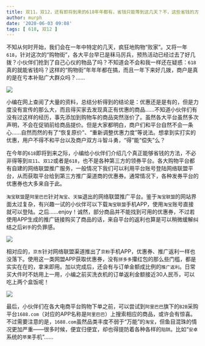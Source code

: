 ```yaml
---
title: 双11，双12，还有即将到来的618年年都有，省钱只能等到这几天？不，这些省钱的方法你应该知道！
author: murph
date: '2020-06-03 09:08'
tags: [ 618, 双12 ]
---
```


不知从何时开始，我们会在一年中特定的几天，疯狂地购物“败家”。又将一年`618`，针对这次的“购物街”，各大平台早已是秣马厉兵，预热活动已经过去了好几拨？小伙伴们抢到了自己心仪的物品了吗？不知道会不会和我一样还在疑惑：`618`真的就能省钱吗？这样的“购物街”年年年都在搞，而且一年下来好几拨，商户是真的是在亏本补贴广大群众吗？……

<!-- more -->

![](/image/assets/union/shopping_day.png)

小编在网上查阅了大量的资料，总结分析得到的结论是：优惠还是是有的，但是力度没有宣传的那么大，而且得买家去发现真正有优惠的商品……不知道小伙伴们有没有过这样的经历，事先添加到购物车的商品突然涨价了。虽然各大平台虽然多次声明，不会在促销前给商品提价。但是大家都明白，商户们和平台自然不会一条心……自然而然的有了“恢复原价”、“重新调整优惠力度”等说法。想拿到实打实的优惠，用户不得不和平台以及商户双方斗智斗勇，“得”能“偿失”么？

在今年的`618`即将到来之际，小编给小伙伴们介绍几个真正能够省钱的方法，不必非得等到`双11`、`双12`或者是`618`，也不是各种第三方的领券平台。各大购物平台都有自建的网络联盟推广服务，一般情况下我们可以利用平台账号登陆网络联盟平台，从而获取平台给到第三方推广渠道商的优惠券。通常情况下，各种发券平台的优惠券也大多来自于此。

`淘宝联盟`是`阿里巴巴`针对`淘宝`、`天猫`退出的网络联盟推广平台。鉴于`淘宝联盟`的网站界面太过复杂，有兴趣一试的小伙伴可以下载`淘宝联盟`手机APP，使用`淘宝`账号直接就可以登陆。之后……enjoy！诚然，部分商品并不能找到可用的优惠券，不过若使用APP生成的推广链接购买了商品的话，来自平台的返利也算是可以稍微缓解纠结之后`剁手`的负罪感。

![](/image/assets/union/tb-union.png)

相对应的，`京东`针对网络联盟渠道推出了`京粉`手机APP，优惠券、推广返利一样也没落下。使用这一类网盟APP获取优惠券，没有`拼多多`攥红包的那么些门槛，都是实实在在的，拿来即用。加以完成后，还会有与订单金额成比例的`推广返利`。日常买大件时不妨用上一用，小编之前买洗衣机的订单返利金额接近30人民币，可以吃上两个盒饭呢！

![](/image/assets/union/jd-union.png)

最后，小伙伴们在各大电商平台购物下单之前，可以尝试到`阿里巴巴`旗下的`B2B`采购平台`1688.com`（对应的APP名称是`阿里巴巴`）上搜索相应的商品，或许会有惊喜。不过需要注意的是，`1688.com`虽然品类丰度不弱于“万能”的`淘宝`，但鱼目混珠的情况更加严重——很多时候，便宜归便宜，却也得提防着各种各样的`陷阱`。比如“`安卓`系统的`苹果`手机”……
